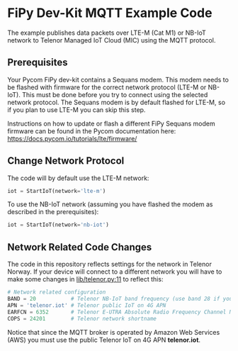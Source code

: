 # FiPy Dev-Kit MQTT Example Code

The example publishes data packets over LTE-M (Cat M1) or NB-IoT network to Telenor Managed IoT Cloud (MIC) using the MQTT protocol.

## Prerequisites

Your Pycom FiPy dev-kit contains a Sequans modem. This modem needs to be flashed with firmware for the correct network protocol (LTE-M or NB-IoT). This must be done before you try to connect using the selected network protocol. The Sequans modem is by default flashed for LTE-M, so if you plan to use LTE-M you can skip this step.

Instructions on how to update or flash a different FiPy Sequans modem firmware can be found in the Pycom documentation here: https://docs.pycom.io/tutorials/lte/firmware/

## Change Network Protocol

The code will by default use the LTE-M network:

``` python
iot = StartIoT(network='lte-m')
```

To use the NB-IoT network (assuming you have flashed the modem as described in the prerequisites):

``` python
iot = StartIoT(network='nb-iot')
```

## Network Related Code Changes

The code in this repository reflects settings for the network in Telenor Norway. If your device will connect to a different network you will have to make some changes in [lib/telenor.py:11](./lib/telenor.py#L9) to reflect this:

``` python
# Network related configuration
BAND = 20           # Telenor NB-IoT band frequency (use band 28 if you are in Finnmark)
APN = 'telenor.iot' # Telenor public IoT on 4G APN
EARFCN = 6352       # Telenor E-UTRA Absolute Radio Frequency Channel Number
COPS = 24201        # Telenor network shortname
```

Notice that since the MQTT broker is operated by Amazon Web Services (AWS) you must use the public Telenor IoT on 4G APN **telenor.iot**.
